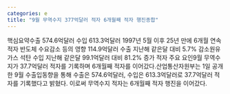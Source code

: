```yaml
---
categories: e
title: "9월 무역수지 377억달러 적자 6개월째 적자 행진종합"
---
```

핵심요약수출 574.6억달러 수입 613.3억달러 1997년 5월 이후 25년 만에 6개월 연속 적자 반도체 수요감소 등의 영향 114.9억달러 수출 지난해 같은달 대비 5.7% 감소원유 가스 석탄 수입 지난해 같은달 99.1억달러 대비 81.2% 증가 적자 주요 요인9월 무역수지가 37.7억달러 적자를 기록하며 6개월째 적자를 이어갔다.산업통산자원부는 1일 공개한 9월 수출입동향을 통해 수출은 574.6억달러, 수입은 613.3억달러로 37.7억달러 적자를 기록했다고 밝혔다. 이로써 무역수지 적자는 6개월째 적자 행진을 이어갔다.